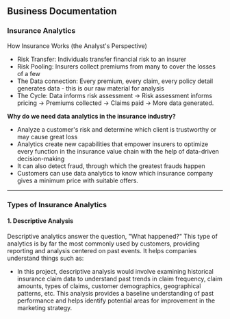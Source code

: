 ## Business Documentation
### Insurance Analytics
How Insurance Works (the Analyst's Perspective)
- Risk Transfer: Individuals transfer financial risk to an insurer
- Risk Pooling: Insurers collect premiums from many to cover the losses of a few
- The Data connection: Every premium, every claim, every policy detail generates data - this is our raw material for analysis
- The Cycle: Data informs risk assessment -> Risk assessment informs pricing -> Premiums collected -> Claims paid -> More data generated.

**Why do we need data analytics in the insurance industry?**
- Analyze a customer's risk and determine which client is trustworthy or may cause great loss
- Analytics create new capabilities that empower insurers to optimize every function in the insurance value chain with the help of data-driven decision-making
- It can also detect fraud, through which the greatest frauds happen
- Customers can use data analytics to know which insurance company gives a minimum price with suitable offers.

---

### Types of Insurance Analytics

#### 1. Descriptive Analysis
Descriptive analytics answer the question, "What happened?" This type of analytics is by far the most commonly used by customers, providing reporting and analysis centered on past events. It helps companies understand things such as:

- In this project, descriptive analysis would involve examining historical insurance claim data to understand past trends in claim frequency, claim amounts, types of claims, customer demographics, geographical patterns, etc. This analysis provides a baseline understanding of past performance and helps identify potential areas for improvement in the marketing strategy.
